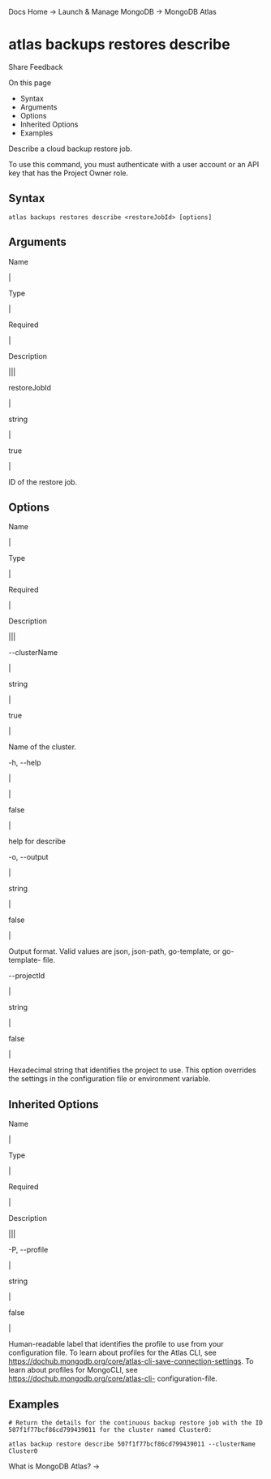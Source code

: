 Docs Home → Launch & Manage MongoDB → MongoDB Atlas

# atlas backups restores describe

Share Feedback

On this page

  * Syntax
  * Arguments
  * Options
  * Inherited Options
  * Examples

Describe a cloud backup restore job.

To use this command, you must authenticate with a user account or an API key
that has the Project Owner role.

## Syntax

    
    
    atlas backups restores describe <restoreJobId> [options]  
      
  
## Arguments

Name

|

Type

|

Required

|

Description  
  
|||  
  
restoreJobId

|

string

|

true

|

ID of the restore job.  
  
## Options

Name

|

Type

|

Required

|

Description  
  
|||  
  
\--clusterName

|

string

|

true

|

Name of the cluster.  
  
-h, --help

|

|

false

|

help for describe  
  
-o, --output

|

string

|

false

|

Output format. Valid values are json, json-path, go-template, or go-template-
file.  
  
\--projectId

|

string

|

false

|

Hexadecimal string that identifies the project to use. This option overrides
the settings in the configuration file or environment variable.  
  
## Inherited Options

Name

|

Type

|

Required

|

Description  
  
|||  
  
-P, --profile

|

string

|

false

|

Human-readable label that identifies the profile to use from your
configuration file. To learn about profiles for the Atlas CLI, see
https://dochub.mongodb.org/core/atlas-cli-save-connection-settings. To learn
about profiles for MongoCLI, see https://dochub.mongodb.org/core/atlas-cli-
configuration-file.  
  
## Examples

    
    
    # Return the details for the continuous backup restore job with the ID 507f1f77bcf86cd799439011 for the cluster named Cluster0:  
      
    atlas backup restore describe 507f1f77bcf86cd799439011 --clusterName Cluster0  
  
What is MongoDB Atlas? →

